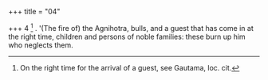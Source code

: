 +++
title = "04"

+++
4 [^2] . '(The fire of) the Agnihotra, bulls, and a guest that has come in at the right time, children and persons of noble families: these burn up him who neglects them.


[^2]:  On the right time for the arrival of a guest, see Gautama, loc. cit.
